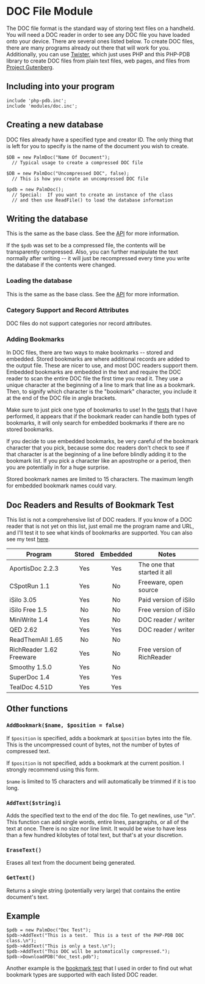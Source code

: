 DOC File Module
===============

The DOC file format is the standard way of storing text files on a handheld.  You will need a DOC reader in order to see any DOC file you have loaded onto your device.  There are several ones listed below.  To create DOC files, there are many programs already out there that will work for you.  Additionally, you can use [Twister](../samples/twister.php), which just uses PHP and this PHP-PDB library to create DOC files from plain text files, web pages, and files from [Project Gutenberg](http://promo.net/pg/).


Including into your program
---------------------------

    include 'php-pdb.inc';
    include 'modules/doc.inc';


Creating a new database
-----------------------

DOC files already have a specified type and creator ID.  The only thing
that is left for you to specify is the name of the document you wish to
create.

    $DB = new PalmDoc("Name Of Document");
      // Typical usage to create a compressed DOC file

    $DB = new PalmDoc("Uncompressed DOC", false);
      // This is how you create an uncompressed DOC file

    $pdb = new PalmDoc();
      // Special:  If you want to create an instance of the class
      // and then use ReadFile() to load the database information


Writing the database
--------------------

This is the same as the base class.  See the [API] for more information.

If the `$pdb` was set to be a compressed file, the contents will be transparently compressed.  Also, you can further manipulate the text normally after writing -- it will just be recompressed every time you write the database if the contents were changed.

<h3>Loading the database</h3>

This is the same as the base class.  See the [API] for more information.

<h3>Category Support and Record Attributes</h3>

DOC files do not support categories nor record attributes.

<h3>Adding Bookmarks</h3>

In DOC files, there are two ways to make bookmarks -- stored and embedded.  Stored bookmarks are where additional records are added to the output file.  These are nicer to use, and most DOC readers support them.  Embedded bookmarks are embedded in the text and require the DOC reader to scan the entire DOC file the first time you read it.  They use a unique character at the beginning of a line to mark that line as a bookmark.  Then, to signify which character is the "bookmark" character, you include it at the end of the DOC file in angle brackets.

Make sure to just pick one type of bookmarks to use!  In the [tests](../samples/bookmark_test.php) that I have performed, it appears that if the bookmark reader can handle both types of bookmarks, it will only search for embedded bookmarks if there are no stored bookmarks.

If you decide to use embedded bookmarks, be very careful of the bookmark character that you pick, because some doc readers don't check to see if that character is at the beginning of a line before blindly adding it to the bookmark list.  If you pick a character like an apostrophe or a period, then you are potentially in for a huge surprise.

Stored bookmark names are limited to 15 characters.  The maximum length for embedded bookmark names could vary.


Doc Readers and Results of Bookmark Test
----------------------------------------

This list is not a comprehensive list of DOC readers.  If you know of a
DOC reader that is not yet on this list, just email me the program name and
URL, and I'll test it to see what kinds of bookmarks are supported.  You
can also see my test [here](../samples/bookmark_test.php).

| Program                  | Stored | Embedded | Notes                       |
|--------------------------|:------:|:--------:|-----------------------------|
| AportisDoc 2.2.3         |   Yes  |    Yes   | The one that started it all |
| CSpotRun 1.1             |   Yes  |    No    | Freeware, open source       |
| iSilo 3.05               |   Yes  |    No    | Paid version of iSilo       |
| iSilo Free 1.5           |   No   |    No    | Free version of iSilo       |
| MiniWrite 1.4            |   Yes  |    No    | DOC reader / writer         |
| QED 2.62                 |   Yes  |    Yes   | DOC reader / writer         |
| ReadThemAll 1.65         |   No   |    No    |                             |
| RichReader 1.62 Freeware |   Yes  |    No    | Free version of RichReader  |
| Smoothy 1.5.0            |   Yes  |    No    |                             |
| SuperDoc 1.4             |   Yes  |    Yes   |                             |
| TealDoc 4.51D            |   Yes  |    Yes   |                             |


Other functions
---------------


### `AddBookmark($name, $position = false)`

If `$position` is specified, adds a bookmark at `$position` bytes into the file.  This is the uncompressed count of bytes, not the number of bytes of compressed text.

If `$position` is not specified, adds a bookmark at the current position.  I strongly recommend using this form.

`$name` is limited to 15 characters and will automatically be trimmed if it is too long.


### `AddText($string)i`

Adds the specified text to the end of the doc file.  To get newlines, use "\n".  This function can add single words, entire lines, paragraphs, or all of the text at once.  There is no size nor line limit.  It would be wise to have less than a few hundred kilobytes of total text, but that's at your discretion.


### `EraseText()`

Erases all text from the document being generated.


### `GetText()`

Returns a single string (potentially very large) that contains the entire document's text.


Example
-------

    $pdb = new PalmDoc("Doc Test");
    $pdb->AddText("This is a test.  This is a test of the PHP-PDB DOC class.\n");
    $pdb->AddText("This is only a test.\n");
    $pdb->AddText("This DOC will be automatically compressed.");
    $pdb->DownloadPDB("doc_test.pdb");

Another example is the [bookmark test](../samples/bookmark_test.php) that I used in order to find out what bookmark types are supported with each listed DOC reader.


[API]: api.md
